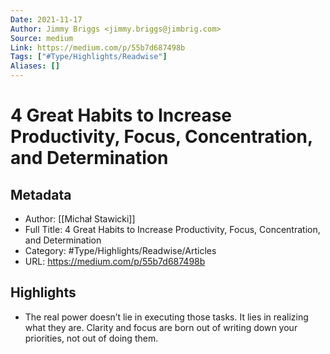 ```yaml
---
Date: 2021-11-17
Author: Jimmy Briggs <jimmy.briggs@jimbrig.com>
Source: medium
Link: https://medium.com/p/55b7d687498b
Tags: ["#Type/Highlights/Readwise"]
Aliases: []
---
```

# 4 Great Habits to Increase Productivity, Focus, Concentration, and Determination

## Metadata
- Author: [[Michał Stawicki]]
- Full Title: 4 Great Habits to Increase Productivity, Focus, Concentration, and Determination
- Category: #Type/Highlights/Readwise/Articles
- URL: https://medium.com/p/55b7d687498b

## Highlights
- The real power doesn’t lie in executing those tasks. It lies in realizing what they are. Clarity and focus are born out of writing down your priorities, not out of doing them.
